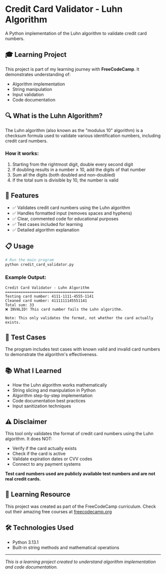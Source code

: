 # Credit Card Validator - Luhn Algorithm

A Python implementation of the Luhn algorithm to validate credit card numbers.

## 🎓 Learning Project
This project is part of my learning journey with **FreeCodeCamp**. It demonstrates understanding of:
- Algorithm implementation
- String manipulation
- Input validation
- Code documentation

## 🔍 What is the Luhn Algorithm?
The Luhn algorithm (also known as the "modulus 10" algorithm) is a checksum formula used to validate various identification numbers, including credit card numbers.

### How it works:
1. Starting from the rightmost digit, double every second digit
2. If doubling results in a number ≥ 10, add the digits of that number
3. Sum all the digits (both doubled and non-doubled)
4. If the total sum is divisible by 10, the number is valid

## 🚀 Features
- ✅ Validates credit card numbers using the Luhn algorithm
- ✅ Handles formatted input (removes spaces and hyphens)
- ✅ Clear, commented code for educational purposes
- ✅ Test cases included for learning
- ✅ Detailed algorithm explanation

## 📋 Usage

```bash
# Run the main program
python credit_card_validator.py
```

### Example Output:
```
Credit Card Validator - Luhn Algorithm
========================================
Testing card number: 4111-1111-4555-1141
Cleaned card number: 4111111145551141
Total sum: 33
❌ INVALID! This card number fails the Luhn algorithm.

Note: This only validates the format, not whether the card actually exists.
```

## 🧪 Test Cases
The program includes test cases with known valid and invalid card numbers to demonstrate the algorithm's effectiveness.

## 📚 What I Learned
- How the Luhn algorithm works mathematically
- String slicing and manipulation in Python
- Algorithm step-by-step implementation
- Code documentation best practices
- Input sanitization techniques

## ⚠️ Disclaimer
This tool only validates the format of credit card numbers using the Luhn algorithm. It does NOT:
- Verify if the card actually exists
- Check if the card is active
- Validate expiration dates or CVV codes
- Connect to any payment systems

**Test card numbers used are publicly available test numbers and are not real credit cards.**

## 🔗 Learning Resource
This project was created as part of the FreeCodeCamp curriculum. Check out their amazing free courses at [freecodecamp.org](https://www.freecodecamp.org/)

## 🛠️ Technologies Used
- Python 3.13.1
- Built-in string methods and mathematical operations

---
*This is a learning project created to understand algorithm implementation and code documentation.*
